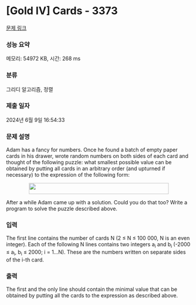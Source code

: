 # [Gold IV] Cards - 3373 

[문제 링크](https://www.acmicpc.net/problem/3373) 

### 성능 요약

메모리: 54972 KB, 시간: 268 ms

### 분류

그리디 알고리즘, 정렬

### 제출 일자

2024년 6월 9일 16:54:33

### 문제 설명

<p>Adam has a fancy for numbers. Once he found a batch of empty paper cards in his drawer, wrote random numbers on both sides of each card and thought of the following puzzle: what smallest possible value can be obtained by putting all cards in an arbitrary order (and upturned if necessary) to the expression of the following form:</p>

<p style="text-align: center;"><img alt="" src="" style="width: 381px; height: 30px;"></p>

<p>After a while Adam came up with a solution. Could you do that too? Write a program to solve the puzzle described above.</p>

### 입력 

 <p>The first line contains the number of cards N (2 ≤ N ≤ 100 000, N is an even integer). Each of the following N lines contains two integers a<sub>i</sub> and b<sub>i</sub> (-2000 ≤ a<sub>i</sub>, b<sub>i</sub> ≤ 2000; i = 1…N). These are the numbers written on separate sides of the i-th card.</p>

### 출력 

 <p>The first and the only line should contain the minimal value that can be obtained by putting all the cards to the expression as described above.</p>

